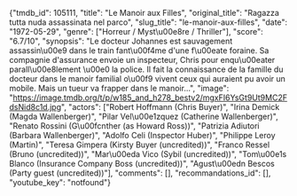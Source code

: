 {"tmdb_id": 105111, "title": "Le Manoir aux Filles", "original_title": "Ragazza tutta nuda assassinata nel parco", "slug_title": "le-manoir-aux-filles", "date": "1972-05-29", "genre": ["Horreur / Myst\u00e8re / Thriller"], "score": "6.7/10", "synopsis": "Le docteur Johannes est sauvagement assassin\u00e9 dans le train fant\u00f4me d'une f\u00eate foraine. Sa compagnie d'assurance envoie un inspecteur, Chris pour enqu\u00eater parall\u00e8lement \u00e0 la police. Il fait la connaissance de la famille du docteur dans le manoir familial o\u00f9 vivent ceux qui auraient pu avoir un mobile. Mais un tueur va frapper dans le manoir...", "image": "https://image.tmdb.org/t/p/w185_and_h278_bestv2/mgxFI6YsGt9Ut9MC2FdsNid8c1d.jpg", "actors": ["Robert Hoffmann (Chris Buyer)", "Irina Demick (Magda Wallenberger)", "Pilar Vel\u00e1zquez (Catherine Wallenberger)", "Renato Rossini (G\u00fcnther (as Howard Ross))", "Patrizia Adiutori (Barbara Wallenberger)", "Adolfo Celi (Inspector Huber)", "Philippe Leroy (Martin)", "Teresa Gimpera (Kirsty Buyer (uncredited))", "Franco Ressel (Bruno (uncredited))", "Mar\u00eda Vico (Sybil (uncredited))", "Tom\u00e1s Blanco (Insurance Company Boss (uncredited))", "Agust\u00edn Bescos (Party guest (uncredited))"], "comments": [], "recommandations_id": [], "youtube_key": "notfound"}